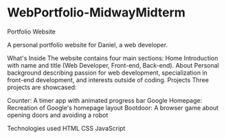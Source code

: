 # WebPortfolio-MidwayMidterm

Portfolio Website

A personal portfolio website for Daniel, a web developer.


What's Inside
The website contains four main sections:
Home
Introduction with name and title (Web Developer, Front-end, Back-end).
About
Personal background describing passion for web development, specialization in front-end development, and interests outside of coding.
Projects
Three projects are showcased:

Counter: A timer app with animated progress bar
Google Homepage: Recreation of Google's homepage layout
Bootdoor: A browser game about opening doors and avoiding a robot

Technologies used
HTML
CSS
JavaScript